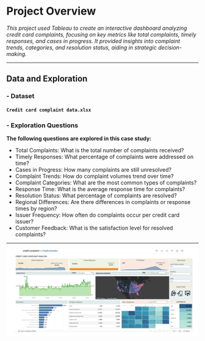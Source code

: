 # Project Overview

*This project used Tableau to create an interactive dashboard analyzing credit card complaints, focusing on key metrics like total complaints, timely responses, and cases in progress. It provided insights into complaint trends, categories, and resolution status, aiding in strategic decision-making.*

-------------------------------------------------------------------------------------------------------------------------------------------------
## Data and Exploration

### - Dataset <br />

 **`Credit card complaint data.xlsx`** 

### - Exploration Questions <br />
 
**The following questions are explored in this case study:**

- Total Complaints: What is the total number of complaints received?
- Timely Responses: What percentage of complaints were addressed on time?
- Cases in Progress: How many complaints are still unresolved?
- Complaint Trends: How do complaint volumes trend over time?
- Complaint Categories: What are the most common types of complaints?
- Response Time: What is the average response time for complaints?
- Resolution Status: What percentage of complaints are resolved?
- Regional Differences: Are there differences in complaints or response times by region?
- Issuer Frequency: How often do complaints occur per credit card issuer?
- Customer Feedback: What is the satisfaction level for resolved complaints?

-------------------------------------------------------------------------------------------------------------------------------------------------


![](Dashboard.png)
